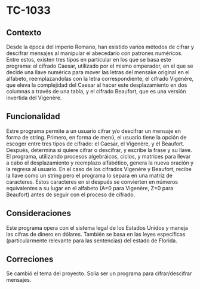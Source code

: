 # TC-1033

## Contexto
Desde la época del imperio Romano, han existido varios métodos de cifrar y descifrar mensajes al manipular el abecedario con patrones numéricos. Entre estos, existen tres tipos en particular en los que se basa este programa: el cifrado Caesar, utilizado por el mismo emperador, en el que se decide una llave numérica para mover las letras del mensake original en el alfabeto, reemplazandolas con la letra correspondiente, el cifrado Vigenère, que eleva la complejidad del Caesar al hacer este desplazamiento en dos columnas a través de una tabla, y el cifrado Beaufort, que es una versión invertida del Vigenère. 

## Funcionalidad
Estre programa permite a un usuario cifrar y/o descifrar un mensaje en forma de string. Primero, en forma de menú, el usuario tiene la opción de escoger entre tres tipos de cifrado: el Caesar, el Vigenère, y el Beaufort. Después, determina si quiere cifrar o descifrar, y escribe la frase y su llave. El programa, utilizando procesos algebráicos, ciclos, y matrices para llevar a cabo el desplazamiento y reemplazo alfabético, genera la nueva oración y la regresa al usuario. En el caso de los cifrados Vigenère y Beaufort, recibe la llave como un string pero el programa lo separa en una matriz de caracteres. Estos caracteres en si después se convierten en números equivalentes a su lugar en el alfabeto (A=0 para Vigenère, Z=0 para Beaufort) antes de seguir con el proceso de cifrado. 

## Consideraciones
Este programa opera con el sistema legal de los Estados Unidos y maneja las cifras de dinero en dólares. También se basa en las leyes específicas (particularmente relevante para las sentencias) del estado de Florida.

## Correciones
Se cambió el tema del proyecto. Solía ser un programa para cifrar/descifrar mensajes. 

